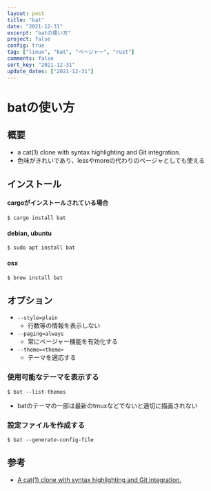 ```yaml
---
layout: post
title: "bat"
date: "2021-12-31"
excerpt: "batの使い方"
project: false
config: true
tag: ["linux", "bat", "ページャー", "rust"]
comments: false
sort_key: "2021-12-31"
update_dates: ["2021-12-31"]
---
```


# batの使い方

## 概要
 - a cat(1) clone with syntax highlighting and Git integration. 
 - 色味がきれいであり、lessやmoreの代わりのページャとしても使える

## インストール

#### cargoがインストールされている場合
```console
$ cargo install bat
```

#### debian, ubuntu
```console
$ sudo apt install bat
```

#### osx
```console
$ brew install bat
```

## オプション
 - `--style=plain`
   - 行数等の情報を表示しない
 - `--paging=always`
   - 常にページャー機能を有効化する 
 - `--theme=<theme>`
   - テーマを適応する

### 使用可能なテーマを表示する

```console
$ bat --list-themes
```
 - batのテーマの一部は最新のtmuxなどでないと適切に描画されない

### 設定ファイルを作成する

```console
$ bat --generate-config-file
```

## 参考
 - [A cat(1) clone with syntax highlighting and Git integration.](https://github.com/sharkdp/bat)
